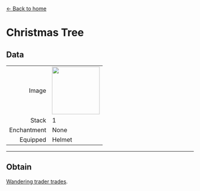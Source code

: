 [← Back to home](../)
# Christmas Tree

## Data
<table>
    <tr><td align="end">Image</td><td><img src="https://i.imgur.com/Xko144w.png" width="128"/></td></tr>
    <tr><td align="end">Stack</td><td>1</td></tr>
    <tr><td align="end">Enchantment</td><td>None</td></tr>
    <tr><td align="end">Equipped</td><td>Helmet</td></tr>
</table>

---

## Obtain
[Wandering trader trades](../feature/enhanced_wandering_trader.md).
